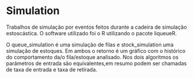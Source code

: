 # Simulation

Trabalhos de simulação por eventos feitos durante a cadeira de simulação estoscástica. O software utilizado foi o R utilizando o pacote liqueueR. 

O queue_simulation é uma simulação de filas e stock_simulation uma simulação de estoques. Em ambos o retorno é um gráfico com o histórico do comportamento da/o fila/estoque analisado. Nos dois algoritmos os parâmetros de entrada são equivalentes,em resumo podem ser chamadas de taxa de entrada e taxa de retirada.

